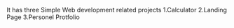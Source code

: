 It has three Simple Web development related projects
1.Calculator
2.Landing Page
3.Personel Protfolio
